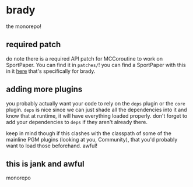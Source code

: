 # brady

the monorepo!

## required patch

do note there is a required API patch for MCCoroutine to work on SportPaper. You can find it in `patches/`!
you can find a SportPaper with this in it [here](https://github.com/PGMFFEnthusiasts/SportPaper) that's
specifically for brady.

## adding more plugins

you probably actually want your code to rely on the `deps` plugin or the `core` plugin. `deps` is nice since
we can just shade all the dependencies into it and know that at runtime, it will have everything loaded properly.
don't forget to add your dependencies to `deps` if they aren't already there.

keep in mind though if this clashes with the classpath of some of the mainline PGM plugins (looking at you,
Community), that you'd probably want to load those beforehand. awful!

## this is jank and awful

monorepo
